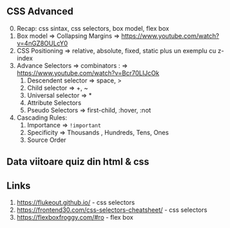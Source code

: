 ## CSS Advanced
0. Recap: css sintax, css selectors, box model, flex box
1. Box model => Collapsing Margins => https://www.youtube.com/watch?v=4nGZ8OULcY0
2. CSS Positioning => relative, absolute, fixed, static plus un exemplu cu z-index
3. Advance Selectors => combinators : => https://www.youtube.com/watch?v=Bcr70LIJcOk
    1. Descendent selector => space, >
    2. Child selector => +, ~
    3. Universal selector => *
    4. Attribute Selectors
    5. Pseudo Selectors => first-child, :hover, :not
4. Cascading Rules:
    1. Importance => `!important`
    2. Specificity => Thousands , Hundreds, Tens, Ones
    3. Source Order

## Data viitoare quiz din html & css

## Links
1. https://flukeout.github.io/ - css selectors
2. https://frontend30.com/css-selectors-cheatsheet/ - css selectors
3. https://flexboxfroggy.com/#ro - flex box